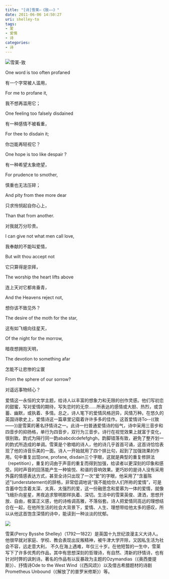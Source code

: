 ```yaml
---
title: "[诗]雪莱—《致——》"
date: 2011-06-06 14:50:27
uri: shelley-to
tags: 
- 爱
- 爱情
- 诗
categories: 
- 诗
---
```


![雪莱-致](https://yqmfyg.bn1.livefilestore.com/y2pIzVeK70yBQA7Eo61leNtuWeUUPiNDrtSDHOr9NrFG9fJaFsKYX0fJX8PV5xHQlw4vEWnumVCn0uR_PYdVFekUHDSIuUh6Qq6XLGCC6lZNgE/to.jpg?psid=1)

One word is too often profaned

有一个字常被人滥用，

For me to profane it,

我不想再滥用它；

One feeling too falsely disdained

有一种感情不被看重，

For thee to disdain it;

你岂能再轻视它？

One hope is too like despair ?

有一种希望太象绝望，

For prudence to smother,

慎重也无法压碎；

And pity from thee more dear

只求怜悯起自你心上，

Than that from another.

对我就万分珍贵。

I can give not what men call love,

我奉献的不能叫爱情，

But wilt thou accept not

它只算得是崇拜，

The worship the heart lifts above

连上天对它都肯垂青，

And the Heavens reject not,

想你该不致见外？

The desire of the moth for the star,

这有如飞蛾向往星天，

Of the night for the morrow,

暗夜想拥抱天明，

The devotion to something afar

怎能不让悲惨的尘寰

From the sphere of our sorrow?

对遥远事物倾心？

爱情这一永恒的文学主题，给诗人以丰富的想象力和无限的创作灵感。他们写初恋的甜蜜，写对爱情的期待，写失恋时的无奈……所表达的感情或大胆、热烈，或含蓄、幽默，或执着、多情。总之，诗人笔下的爱情风格迥异，风情万种。在悠久的英国诗歌史上，爱情诗这一篇章里记载着许许多多的佳作。这首爱情诗To--(《致——》)是雪莱的著名抒情诗之一。此诗一扫普通爱情诗的俗气，诗中采用三音步和四音步的抑扬格，单行为四音步，双行为三音步。诗行在视觉效果上就富于变化，很别致。韵式为隔行同一韵ababcdcdefefghgh，韵脚错落有致，避免了整齐划一的韵式所造成的单调。雪莱是个歌唱的诗人，他的诗几乎首首可诵，这首诗恰恰表现了他的诗音乐美的一面。诗人一开始就用了四个排比句，起到了加强效果的作用。句中重复出现one, profane, disdain三个字眼，这就是典型的重复修辞法（repetition），重复的词由于声音的重复而得到加强，给读者以更深刻的印象和感受。同时声音的回荡能产生一种愉悦、和谐的音响效果。更巧妙的是诗人没有采用外露的情感表达方式，甚至全诗只出现了一次“爱”的字眼，他采用了“含蓄陈述”(understatement)的辞格，非常低调地说“我不能给你人们所称的爱情”，可是含蓄中包含着太深、太真、太强烈的爱，这一份融思念和爱慕为一体的爱情，就像飞蛾扑向星星，黑夜追求黎明那样执着、深切。生活中的雪莱英俊、潇洒，思想开放、自由，极富正义感，他的诗格调高雅，不落俗套。诗人把爱情同高远的理想结合在一起，在他所生活的社会大背景下，爱情、人生、理想带给他太多的感叹，所以从他这首饱含深情的诗中，能读到一种淡淡的忧郁。

![](https://yqmfyg.bn1.livefilestore.com/y2parCzzaVAZVwNXC8j5aT8gB6ZPe5FqUcIBj6B4mOfd6uaK3Ah6bJ5CrSPdC6v0xX5nCYUf_1-efmGD9muWxhIXdBTIILsORJ_Sr7344h5ur8/to2.JPEG?psid=1)

雪莱(Percy Bysshe Shelley)（1792—1822）是英国十九世纪浪漫主义大诗人。他很早就对家庭、学校、教会表现出反叛精神，被牛津大学开除，又因私生活为社会不容，远走意大利， 不久在海上遇难，年仅三十岁。在他短暂的一生中，雪莱写下了许多优秀的作品，其中有思想深刻的哲理诗，有自然、清新的抒情诗，也有针对时弊的讽刺诗。著名的作品有以反暴政为主题的Ozymandias（《奥西曼提斯》）、抒情诗Ode to the West Wind（《西风颂》）以及借古希腊题材的诗剧Prometheus Unbound（《解放了的普罗米修斯》）等。
